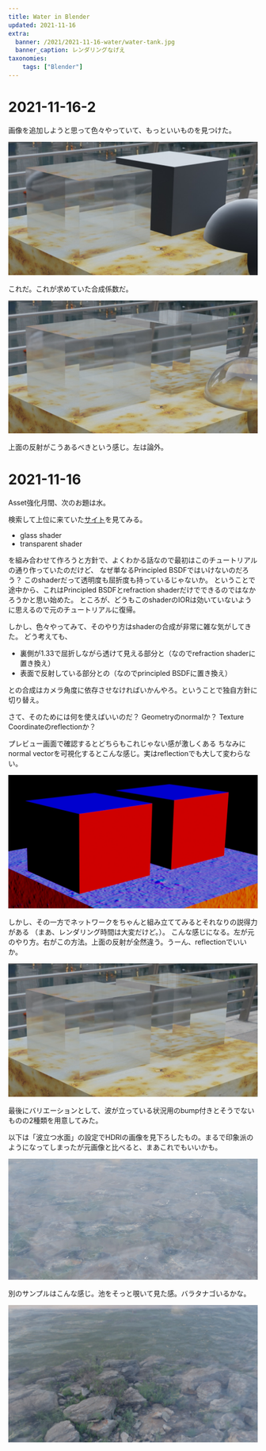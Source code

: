 ```yaml
---
title: Water in Blender
updated: 2021-11-16
extra:
  banner: /2021/2021-11-16-water/water-tank.jpg
  banner_caption: レンダリングなげえ
taxonomies:
    tags: ["Blender"]
---
```

# 2021-11-16-2

画像を追加しようと思って色々やっていて、もっといいものを見つけた。

![](/2021/2021-11-16-water/fresnel.jpg)

これだ。これが求めていた合成係数だ。

![](/2021/2021-11-16-water/fresnel-result.jpg)

上面の反射がこうあるべきという感じ。左は論外。

# 2021-11-16

Asset強化月間、次のお題は水。

検索して上位に来ていた[サイト](https://pierodetomi.medium.com/how-to-easily-setup-a-good-water-shader-in-blender-tutorial-3e0d20e6132e)を見てみる。

- glass shader
- transparent shader

を組み合わせて作ろうと方針で、よくわかる話なので最初はこのチュートリアルの通り作っていたのだけど、
なぜ単なるPrincipled BSDFではいけないのだろう？
このshaderだって透明度も屈折度も持っているじゃないか。
ということで途中から、これはPrincipled BSDFとrefraction shaderだけでできるのではなかろうかと思い始めた。
ところが、どうもこのshaderのIORは効いていないように思えるので元のチュートリアルに復帰。

しかし、色々やってみて、そのやり方はshaderの合成が非常に雑な気がしてきた。
どう考えても、

- 裏側が1.33で屈折しながら透けて見える部分と（なのでrefraction shaderに置き換え）
- 表面で反射している部分との（なのでprincipled BSDFに置き換え）

との合成はカメラ角度に依存させなければいかんやろ。ということで独自方針に切り替え。

さて、そのためには何を使えばいいのだ？
Geometryのnormalか？ Texture Coordinateのreflectionか？

プレビュー画面で確認するとどちらもこれじゃない感が激しくある
ちなみにnormal vectorを可視化するとこんな感じ。実はreflectionでも大して変わらない。

![](/2021/2021-11-16-water/normal.jpg)

しかし、その一方でネットワークをちゃんと組み立ててみるとそれなりの説得力がある
（まあ、レンダリング時間は大変だけど。）。
こんな感じになる。左が元のやり方。右がこの方法。上面の反射が全然違う。うーん、reflectionでいいか。

![](/2021/2021-11-16-water/reflection-result.jpg)


最後にバリエーションとして、波が立っている状況用のbump付きとそうでないものの2種類を用意してみた。

以下は「波立つ水面」の設定でHDRIの画像を見下ろしたもの。まるで印象派のようになってしまったが元画像と比べると、まあこれでもいいかも。

![](/2021/2021-11-16-water/cycles-1.jpg)

別のサンプルはこんな感じ。池をそっと覗いて見た感。バラタナゴいるかな。

![](/2021/2021-11-16-water/banner.jpg)
